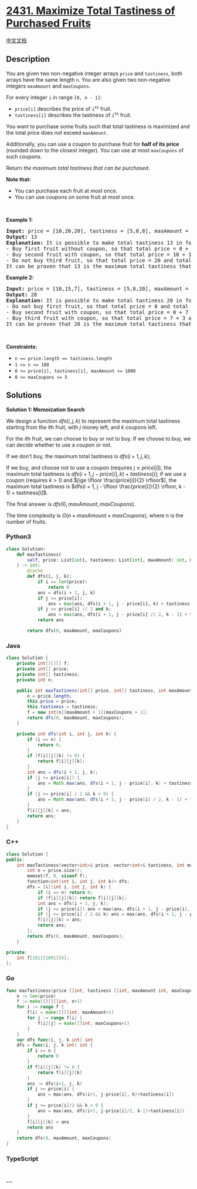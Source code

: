 # [2431. Maximize Total Tastiness of Purchased Fruits](https://leetcode.com/problems/maximize-total-tastiness-of-purchased-fruits)

[中文文档](/solution/2400-2499/2431.Maximize%20Total%20Tastiness%20of%20Purchased%20Fruits/README.md)

## Description

<p>You are given two non-negative integer arrays <code>price</code> and <code>tastiness</code>, both arrays have the same length <code>n</code>. You are also given two non-negative integers <code>maxAmount</code> and <code>maxCoupons</code>.</p>

<p>For every integer <code>i</code> in range <code>[0, n - 1]</code>:</p>

<ul>
	<li><code>price[i]</code> describes the price of <code>i<sup>th</sup></code> fruit.</li>
	<li><code>tastiness[i]</code> describes the tastiness of <code>i<sup>th</sup></code> fruit.</li>
</ul>

<p>You want to purchase some fruits such that total tastiness is maximized and the total price does not exceed <code>maxAmount</code>.</p>

<p>Additionally, you can use a coupon to purchase fruit for <strong>half of its price</strong> (rounded down to the closest integer). You can use at most <code>maxCoupons</code> of such coupons.</p>

<p>Return <em>the maximum total tastiness that can be purchased</em>.</p>

<p><strong>Note that:</strong></p>

<ul>
	<li>You can purchase each fruit at most once.</li>
	<li>You can use coupons on some fruit at most once.</li>
</ul>

<p>&nbsp;</p>
<p><strong class="example">Example 1:</strong></p>

<pre>
<strong>Input:</strong> price = [10,20,20], tastiness = [5,8,8], maxAmount = 20, maxCoupons = 1
<strong>Output:</strong> 13
<strong>Explanation:</strong> It is possible to make total tastiness 13 in following way:
- Buy first fruit without coupon, so that total price = 0 + 10 and total tastiness = 0 + 5.
- Buy second fruit with coupon, so that total price = 10 + 10 and total tastiness = 5 + 8.
- Do not buy third fruit, so that total price = 20 and total tastiness = 13.
It can be proven that 13 is the maximum total tastiness that can be obtained.
</pre>

<p><strong class="example">Example 2:</strong></p>

<pre>
<strong>Input:</strong> price = [10,15,7], tastiness = [5,8,20], maxAmount = 10, maxCoupons = 2
<strong>Output:</strong> 28
<strong>Explanation:</strong> It is possible to make total tastiness 20 in following way:
- Do not buy first fruit, so that total price = 0 and total tastiness = 0.
- Buy second fruit with coupon, so that total price = 0 + 7 and total tastiness = 0 + 8.
- Buy third fruit with coupon, so that total price = 7 + 3 and total tastiness = 8 + 20.
It can be proven that 28 is the maximum total tastiness that can be obtained.
</pre>

<p>&nbsp;</p>
<p><strong>Constraints:</strong></p>

<ul>
	<li><code>n == price.length == tastiness.length</code></li>
	<li><code>1 &lt;= n &lt;= 100</code></li>
	<li><code>0 &lt;= price[i], tastiness[i], maxAmount &lt;= 1000</code></li>
	<li><code>0 &lt;= maxCoupons &lt;= 5</code></li>
</ul>

## Solutions

**Solution 1: Memoization Search**

We design a function $dfs(i, j, k)$ to represent the maximum total tastiness starting from the $i$th fruit, with $j$ money left, and $k$ coupons left.

For the $i$th fruit, we can choose to buy or not to buy. If we choose to buy, we can decide whether to use a coupon or not.

If we don't buy, the maximum total tastiness is $dfs(i + 1, j, k)$;

If we buy, and choose not to use a coupon (requires $j\ge price[i]$), the maximum total tastiness is $dfs(i + 1, j - price[i], k) + tastiness[i]$; if we use a coupon (requires $k\gt 0$ and $j\ge \lfloor \frac{price[i]}{2} \rfloor$), the maximum total tastiness is $dfs(i + 1, j - \lfloor \frac{price[i]}{2} \rfloor, k - 1) + tastiness[i]$.

The final answer is $dfs(0, maxAmount, maxCoupons)$.

The time complexity is $O(n \times maxAmount \times maxCoupons)$, where $n$ is the number of fruits.

<!-- tabs:start -->

### **Python3**

```python
class Solution:
    def maxTastiness(
        self, price: List[int], tastiness: List[int], maxAmount: int, maxCoupons: int
    ) -> int:
        @cache
        def dfs(i, j, k):
            if i == len(price):
                return 0
            ans = dfs(i + 1, j, k)
            if j >= price[i]:
                ans = max(ans, dfs(i + 1, j - price[i], k) + tastiness[i])
            if j >= price[i] // 2 and k:
                ans = max(ans, dfs(i + 1, j - price[i] // 2, k - 1) + tastiness[i])
            return ans

        return dfs(0, maxAmount, maxCoupons)
```

### **Java**

```java
class Solution {
    private int[][][] f;
    private int[] price;
    private int[] tastiness;
    private int n;

    public int maxTastiness(int[] price, int[] tastiness, int maxAmount, int maxCoupons) {
        n = price.length;
        this.price = price;
        this.tastiness = tastiness;
        f = new int[n][maxAmount + 1][maxCoupons + 1];
        return dfs(0, maxAmount, maxCoupons);
    }

    private int dfs(int i, int j, int k) {
        if (i == n) {
            return 0;
        }
        if (f[i][j][k] != 0) {
            return f[i][j][k];
        }
        int ans = dfs(i + 1, j, k);
        if (j >= price[i]) {
            ans = Math.max(ans, dfs(i + 1, j - price[i], k) + tastiness[i]);
        }
        if (j >= price[i] / 2 && k > 0) {
            ans = Math.max(ans, dfs(i + 1, j - price[i] / 2, k - 1) + tastiness[i]);
        }
        f[i][j][k] = ans;
        return ans;
    }
}
```

### **C++**

```cpp
class Solution {
public:
    int maxTastiness(vector<int>& price, vector<int>& tastiness, int maxAmount, int maxCoupons) {
        int n = price.size();
        memset(f, 0, sizeof f);
        function<int(int i, int j, int k)> dfs;
        dfs = [&](int i, int j, int k) {
            if (i == n) return 0;
            if (f[i][j][k]) return f[i][j][k];
            int ans = dfs(i + 1, j, k);
            if (j >= price[i]) ans = max(ans, dfs(i + 1, j - price[i], k) + tastiness[i]);
            if (j >= price[i] / 2 && k) ans = max(ans, dfs(i + 1, j - price[i] / 2, k - 1) + tastiness[i]);
            f[i][j][k] = ans;
            return ans;
        };
        return dfs(0, maxAmount, maxCoupons);
    }

private:
    int f[101][1001][6];
};
```

### **Go**

```go
func maxTastiness(price []int, tastiness []int, maxAmount int, maxCoupons int) int {
	n := len(price)
	f := make([][][]int, n+1)
	for i := range f {
		f[i] = make([][]int, maxAmount+1)
		for j := range f[i] {
			f[i][j] = make([]int, maxCoupons+1)
		}
	}
	var dfs func(i, j, k int) int
	dfs = func(i, j, k int) int {
		if i == n {
			return 0
		}
		if f[i][j][k] != 0 {
			return f[i][j][k]
		}
		ans := dfs(i+1, j, k)
		if j >= price[i] {
			ans = max(ans, dfs(i+1, j-price[i], k)+tastiness[i])
		}
		if j >= price[i]/2 && k > 0 {
			ans = max(ans, dfs(i+1, j-price[i]/2, k-1)+tastiness[i])
		}
		f[i][j][k] = ans
		return ans
	}
	return dfs(0, maxAmount, maxCoupons)
}
```

### **TypeScript**

```ts

```

### **...**

```

```

<!-- tabs:end -->
